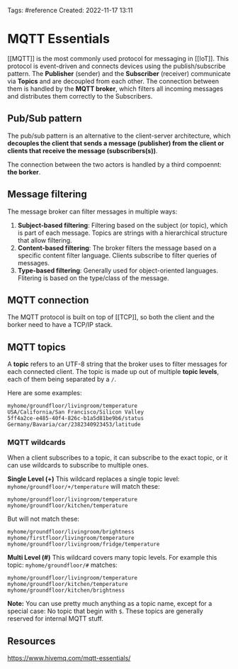Tags: #reference 
Created: 2022-11-17 13:11

# MQTT Essentials
[[MQTT]] is the most commonly used protocol for messaging in [[IoT]]. This protocol is event-driven and connects devices using the publish/subscribe pattern. The **Publisher** (sender) and the **Subscriber** (receiver) communicate via **Topics** and are decoupled from each other. The connection between them is handled by the **MQTT broker**, which filters all incoming messages and distributes them correctly to the Subscribers.

## Pub/Sub pattern
The pub/sub pattern is an alternative to the client-server architecture, which **decouples the client that sends a message (publisher) from the client or clients that receive the message (subscribers(s))**.

The connection between the two actors is handled by a third compoennt: **the borker**.

## Message filtering
The message broker can filter messages in multiple ways:
1. **Subject-based filtering**: Filtering based on the subject (or topic), which is part of each message. Topics are strings with a hierarchical structure that allow filtering.
2. **Content-based filtering**: The broker filters the message based on a specific content filter language. Clients subscribe to filter queries of messages.
3. **Type-based filtering**: Generally used for object-oriented languages. Flitering is based on the type/class of the message.

## MQTT connection
The MQTT protocol is built on top of [[TCP]], so both the client and the borker need to have a TCP/IP stack.

## MQTT topics
A **topic** refers to an UTF-8 string that the broker uses to filter messages for each connected client. The topic is made up out of multiple **topic levels**, each of them being separated by a `/`.

Here are some examples:
```
myhome/groundfloor/livingroom/temperature  
USA/California/San Francisco/Silicon Valley  
5ff4a2ce-e485-40f4-826c-b1a5d81be9b6/status  
Germany/Bavaria/car/2382340923453/latitude
```

### MQTT wildcards
When a client subscribes to a topic, it can subscribe to the exact topic, or it can use wildcards to subscribe to multiple ones.

**Single Level (+)**
This wildcard replaces a single topic level: `myhome/groundfloor/+/temperature` will match these:

```
myhome/groundfloor/livingroom/temperature
myhome/groundfloor/kitchen/temperature
```

But will not match these:

```
myhome/groundfloor/livingroom/brightness
myhome/firstfloor/livingroom/temperature
myhome/groundfloor/livingroom/fridge/temperature
```

**Multi Level (#)**
This wildcard covers many topic levels. For example this topic: `myhome/groundfloor/#` matches:

```
myhome/groundfloor/livingroom/temperature
myhome/groundfloor/kitchen/temperature
myhome/groundfloor/kitchen/brightness
```

**Note:** You can use pretty much anything as a topic name, except for a special case: No topic that begin with `$`. These topics are generally reserved for internal MQTT stuff.

## Resources
https://www.hivemq.com/mqtt-essentials/